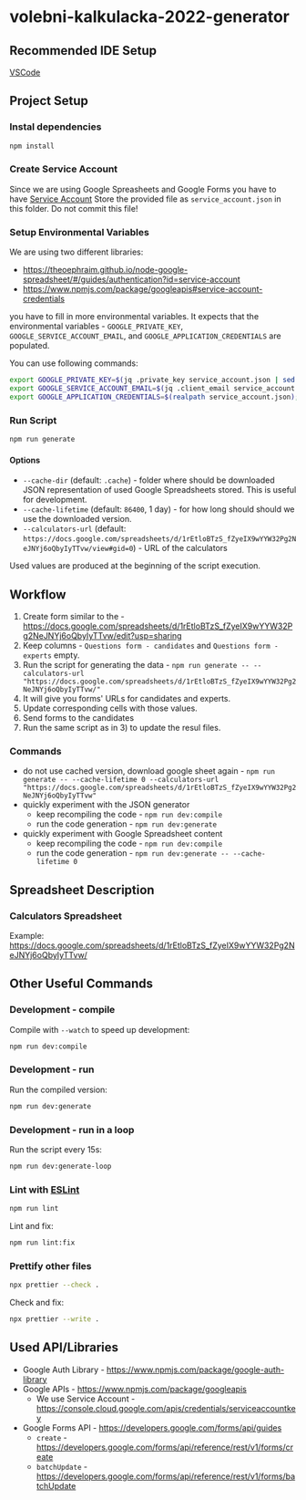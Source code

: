 # volebni-kalkulacka-2022-generator

## Recommended IDE Setup

[VSCode](https://code.visualstudio.com/)

## Project Setup

### Instal dependencies

```sh
npm install
```

### Create Service Account

Since we are using Google Spreasheets and Google Forms you have to have [Service Account](https://console.cloud.google.com/apis/credentials/serviceaccountkey.) Store the provided file as `service_account.json` in this folder. Do not commit this file!

### Setup Environmental Variables

We are using two different libraries:

- https://theoephraim.github.io/node-google-spreadsheet/#/guides/authentication?id=service-account
- https://www.npmjs.com/package/googleapis#service-account-credentials

you have to fill in more environmental variables. It expects that the environmental variables - `GOOGLE_PRIVATE_KEY`, `GOOGLE_SERVICE_ACCOUNT_EMAIL`, and `GOOGLE_APPLICATION_CREDENTIALS` are populated.

You can use following commands:

```sh
export GOOGLE_PRIVATE_KEY=$(jq .private_key service_account.json | sed -r 's/\\n/\\\n/g;s/\\//g;s/"//g');
export GOOGLE_SERVICE_ACCOUNT_EMAIL=$(jq .client_email service_account.json | sed -r 's/\\n/\\\n/g;s/\\//g;s/"//g');
export GOOGLE_APPLICATION_CREDENTIALS=$(realpath service_account.json);
```

### Run Script

```sh
npm run generate
```

#### Options

- `--cache-dir` (default: `.cache`) - folder where should be downloaded JSON representation of used Google Spreadsheets stored. This is useful for development.
- `--cache-lifetime` (default: `86400`, 1 day) - for how long should should we use the downloaded version.
- `--calculators-url` (default: `https://docs.google.com/spreadsheets/d/1rEtloBTzS_fZyeIX9wYYW32Pg2NeJNYj6oQbyIyTTvw/view#gid=0`) - URL of the calculators

Used values are produced at the beginning of the script execution.

## Workflow

1. Create form similar to the - https://docs.google.com/spreadsheets/d/1rEtloBTzS_fZyeIX9wYYW32Pg2NeJNYj6oQbyIyTTvw/edit?usp=sharing
2. Keep columns - `Questions form - candidates` and `Questions form - experts` empty.
3. Run the script for generating the data - `npm run generate -- --calculators-url "https://docs.google.com/spreadsheets/d/1rEtloBTzS_fZyeIX9wYYW32Pg2NeJNYj6oQbyIyTTvw/"`
4. It will give you forms' URLs for candidates and experts.
5. Update corresponding cells with those values.
6. Send forms to the candidates
7. Run the same script as in 3) to update the resul files.

### Commands

- do not use cached version, download google sheet again - `npm run generate -- --cache-lifetime 0 --calculators-url "https://docs.google.com/spreadsheets/d/1rEtloBTzS_fZyeIX9wYYW32Pg2NeJNYj6oQbyIyTTvw"`
- quickly experiment with the JSON generator
  - keep recompiling the code - `npm run dev:compile`
  - run the code generation - `npm run dev:generate`
- quickly experiment with Google Spreadsheet content
  - keep recompiling the code - `npm run dev:compile`
  - run the code generation - `npm run dev:generate -- --cache-lifetime 0`

## Spreadsheet Description

### Calculators Spreadsheet

Example: https://docs.google.com/spreadsheets/d/1rEtloBTzS_fZyeIX9wYYW32Pg2NeJNYj6oQbyIyTTvw/

## Other Useful Commands

### Development - compile

Compile with `--watch` to speed up development:

```sh
npm run dev:compile
```

### Development - run

Run the compiled version:

```sh
npm run dev:generate
```

### Development - run in a loop

Run the script every 15s:

```sh
npm run dev:generate-loop
```

### Lint with [ESLint](https://eslint.org/)

```sh
npm run lint
```

Lint and fix:

```sh
npm run lint:fix
```

### Prettify other files

```sh
npx prettier --check .
```

Check and fix:

```sh
npx prettier --write .
```

## Used API/Libraries

- Google Auth Library - https://www.npmjs.com/package/google-auth-library
- Google APIs - https://www.npmjs.com/package/googleapis
  - We use Service Account - https://console.cloud.google.com/apis/credentials/serviceaccountkey
- Google Forms API - https://developers.google.com/forms/api/guides
  - `create` - https://developers.google.com/forms/api/reference/rest/v1/forms/create
  - `batchUpdate` - https://developers.google.com/forms/api/reference/rest/v1/forms/batchUpdate
